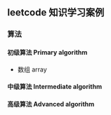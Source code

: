 ## leetcode 知识学习案例

### 算法

#### 初级算法 Primary algorithm

* 数组 array

#### 中级算法 Intermediate algorithm

#### 高级算法 Advanced algorithm
